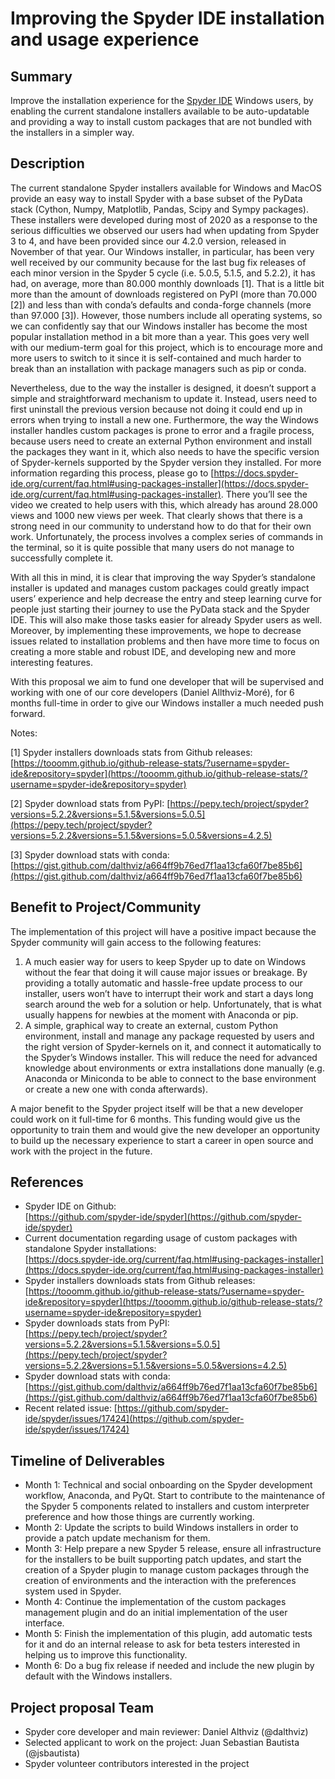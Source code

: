 # Improving the Spyder IDE installation and usage experience

## **Summary**

Improve the installation experience for the [Spyder IDE](https://github.com/spyder-ide/spyder#readme) Windows users, by enabling the current standalone installers available to be auto-updatable and providing a way to install custom packages that are not bundled with the installers in a simpler way.

## **Description**

The current standalone Spyder installers available for Windows and MacOS provide an easy way to install Spyder with a base subset of the PyData stack (Cython, Numpy, Matplotlib, Pandas, Scipy and Sympy packages). These installers were developed during most of 2020 as a response to the serious difficulties we observed our users had when updating from Spyder 3 to 4, and have been provided since our 4.2.0 version, released in November of that year. Our Windows installer, in particular, has been very well received by our community because for the last bug fix releases of each minor version in the Spyder 5 cycle (i.e. 5.0.5, 5.1.5, and 5.2.2), it has had, on average, more than 80.000 monthly downloads [1]. That is a little bit more than the amount of downloads registered on PyPI (more than 70.000 [2]) and less than with conda’s defaults and conda-forge channels (more than 97.000 [3]). However, those numbers include all operating systems, so we can confidently say that our Windows installer has become the most popular installation method in a bit more than a year. This goes very well with our medium-term goal for this project, which is to encourage more and more users to switch to it since it is self-contained and much harder to break than an installation with package managers such as pip or conda.

Nevertheless, due to the way the installer is designed, it doesn’t support a simple and straightforward mechanism to update it. Instead, users need to first uninstall the previous version because not doing it could end up in errors when trying to install a new one. Furthermore, the way the Windows installer handles custom packages is prone to error and a fragile process, because users need to create an external Python environment and install the packages they want in it, which also needs to have the specific version of Spyder-kernels supported by the Spyder version they installed. For more information regarding this process, please go to [https://docs.spyder-ide.org/current/faq.html#using-packages-installer](https://docs.spyder-ide.org/current/faq.html#using-packages-installer). There you’ll see the video we created to help users with this, which already has around 28.000 views and 1000 new views per week. That clearly shows that there is a strong need in our community to understand how to do that for their own work. Unfortunately, the process involves a complex series of commands in the terminal, so it is quite possible that many users do not manage to successfully complete it.

With all this in mind, it is clear that improving the way Spyder’s standalone installer is updated and manages custom packages could greatly impact users’ experience and help decrease the entry and steep learning curve for people just starting their journey to use the PyData stack and the Spyder IDE. This will also make those tasks easier for already Spyder users as well. Moreover, by implementing these improvements, we hope to decrease issues related to installation problems and then have more time to focus on creating a more stable and robust IDE, and developing new and more interesting features. 

With this proposal we aim to fund one developer that will be supervised and working with one of our core developers (Daniel Allthviz-Moré), for 6 months full-time in order to give our Windows installer a much needed push forward.

Notes:

[1] Spyder installers downloads stats from Github releases: [https://tooomm.github.io/github-release-stats/?username=spyder-ide&repository=spyder](https://tooomm.github.io/github-release-stats/?username=spyder-ide&repository=spyder) 

[2] Spyder download stats from PyPI: [https://pepy.tech/project/spyder?versions=5.2.2&versions=5.1.5&versions=5.0.5](https://pepy.tech/project/spyder?versions=5.2.2&versions=5.1.5&versions=5.0.5&versions=4.2.5) 

[3] Spyder download stats with conda: [https://gist.github.com/dalthviz/a664ff9b76ed7f1aa13cfa60f7be85b6](https://gist.github.com/dalthviz/a664ff9b76ed7f1aa13cfa60f7be85b6)

## **Benefit to Project/Community**

The implementation of this project will have a positive impact because the Spyder community will gain access to the following features:

1. A much easier way for users to keep Spyder up to date on Windows without the fear that doing it will cause major issues or breakage. By providing a totally automatic and hassle-free update process to our installer, users won’t have to interrupt their work and start a days long search around the web for a solution or help. Unfortunately, that is what usually happens for newbies at the moment with Anaconda or pip.
2. A simple, graphical way to create an external, custom Python environment, install and manage any package requested by users and the right version of Spyder-kernels on it, and connect it automatically to the Spyder’s Windows installer. This will reduce the need for advanced knowledge about environments or extra installations done manually (e.g. Anaconda or Miniconda to be able to connect to the base environment or create a new one with conda afterwards).

A major benefit to the Spyder project itself will be that a new developer could work on it full-time for 6 months. This funding would give us the opportunity to train them and would give the new developer an opportunity to build up the necessary experience to start a career in open source and work with the project in the future.

## **References**

* Spyder IDE on Github: \
[https://github.com/spyder-ide/spyder](https://github.com/spyder-ide/spyder)
* Current documentation regarding usage of custom packages with standalone Spyder installations: \
[https://docs.spyder-ide.org/current/faq.html#using-packages-installer](https://docs.spyder-ide.org/current/faq.html#using-packages-installer)
* Spyder installers downloads stats from Github releases: [https://tooomm.github.io/github-release-stats/?username=spyder-ide&repository=spyder](https://tooomm.github.io/github-release-stats/?username=spyder-ide&repository=spyder) 
* Spyder downloads stats from PyPI: \
[https://pepy.tech/project/spyder?versions=5.2.2&versions=5.1.5&versions=5.0.5](https://pepy.tech/project/spyder?versions=5.2.2&versions=5.1.5&versions=5.0.5&versions=4.2.5) 
* Spyder download stats with conda: [https://gist.github.com/dalthviz/a664ff9b76ed7f1aa13cfa60f7be85b6](https://gist.github.com/dalthviz/a664ff9b76ed7f1aa13cfa60f7be85b6)
* Recent related issue: [https://github.com/spyder-ide/spyder/issues/17424](https://github.com/spyder-ide/spyder/issues/17424) 

## **Timeline of Deliverables**

* Month 1: Technical and social onboarding on the Spyder development workflow, Anaconda, and PyQt. Start to contribute to the maintenance of the Spyder 5 components related to installers and custom interpreter preference and how those things are currently working.
* Month 2: Update the scripts to build Windows installers in order to provide a patch update mechanism for them.
* Month 3: Help prepare a new Spyder 5 release, ensure all infrastructure for the installers to be built supporting patch updates, and start the creation of a Spyder plugin to manage custom packages through the creation of environments and the interaction with the preferences system used in Spyder.
* Month 4: Continue the implementation of the custom packages management plugin and do an initial implementation of the user interface.
* Month 5: Finish the implementation of this plugin, add automatic tests for it and do an internal release to ask for beta testers interested in helping us to improve this functionality.
* Month 6: Do a bug fix release if needed and include the new plugin by default with the Windows installers.

## **Project proposal Team**

* Spyder core developer and main reviewer: Daniel Althviz (@dalthviz)
* Selected applicant to work on the project: Juan Sebastian Bautista (@jsbautista)
* Spyder volunteer contributors interested in the project
